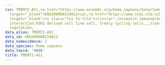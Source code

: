 ```yaml
---
csv: TMEM72-AS1,<a href="https://www.ensembl.org/Homo_sapiens/Gene/Summary?db=core;g=ENSG00000224812"
  target="_blank">ENSG00000224812</a>,<a href="https://www.ncbi.nlm.nih.gov/pubmed/23959860"
  target="_blank"><i class="fas fa-file"></i></a>",chromatin immunoprecipitation assay,direct
  interaction,K562 derived cell line cell, freely cycling cells,,,transcriptional
  regulation,
data_alias: TMEM72-AS1
data_id: ENSG00000224812
data_numevidence: 1
data_species: Homo sapiens
data_taxid: '9606'
title: TMEM72-AS1
---
```

